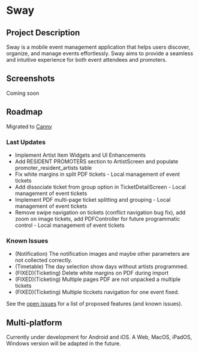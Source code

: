 # Sway

## Project Description
Sway is a mobile event management application that helps users discover, organize, and manage events effortlessly. Sway aims to provide a seamless and intuitive experience for both event attendees and promoters.

## Screenshots
Coming soon

## Roadmap
Migrated to [Canny](https://swayapp.canny.io/)

### Last Updates
* Implement Artist Item Widgets and UI Enhancements
* Add RESIDENT PROMOTERS section to ArtistScreen and populate promoter_resident_artists table
* Fix white margins in split PDF tickets - Local management of event tickets
* Add dissociate ticket from group option in TicketDetailScreen - Local management of event tickets
* Implement PDF multi-page ticket splitting and grouping - Local management of event tickets
* Remove swipe navigation on tickets (conflict navigation bug fix), add zoom on image tickets, add PDFController for future programmatic control - Local management of event tickets

### Known Issues
* (Notification) The notification images and maybe other parameters are not collected correctly.
* (Timetable) The day selection show days without artists programmed.
* (FIXED)(Ticketing) Delete white margins on PDF during import
* (FIXED)(Ticketing) Multiple pages PDF are not unpacked a multiple tickets
* (FIXED)(Ticketing) Multiple ticckets navigation for one event fixed.

See the [open issues](https://github.com/SwayLtd/Sway-App/issues) for a list of proposed features (and known issues).

## Multi-platform
Currently under development for Android and iOS. A Web, MacOS, iPadOS, Windows version will be adapted in the future.
